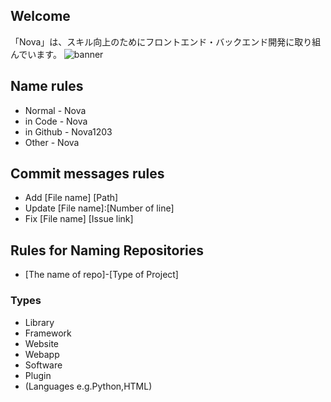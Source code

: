 ## Welcome
「Nova」は、スキル向上のためにフロントエンド・バックエンド開発に取り組んでいます。
![banner](https://github.com/Nova1203/.github/assets/138958366/3fafe354-bdb1-4690-be25-ddc338503f05)
## Name rules
- Normal - Nova
- in Code - Nova
- in Github - Nova1203
- Other - Nova
## Commit messages rules
- Add [File name] [Path]
- Update [File name]:[Number of line]
- Fix [File name] [Issue link]
## Rules for Naming Repositories
- [The name of repo]-[Type of Project]
### Types
- Library
- Framework
- Website
- Webapp
- Software
- Plugin
- (Languages e.g.Python,HTML)

